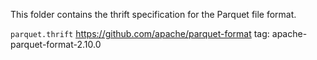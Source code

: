 This folder contains the thrift specification for the Parquet file format.

`parquet.thrift`
https://github.com/apache/parquet-format
tag: apache-parquet-format-2.10.0

